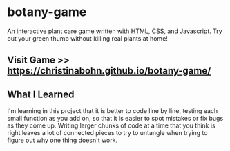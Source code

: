 # botany-game
An interactive plant care game written with HTML, CSS, and Javascript. Try out your green thumb without killing real plants at home!

## Visit Game >> https://christinabohn.github.io/botany-game/

## What I Learned
I'm learning in this project that it is better to code line by line, testing each small function as you add on, so that it is easier to spot mistakes or fix bugs as they come up. Writing larger chunks of code at a time that you think is right leaves a lot of connected pieces to try to untangle when trying to figure out why one thing doesn't work.